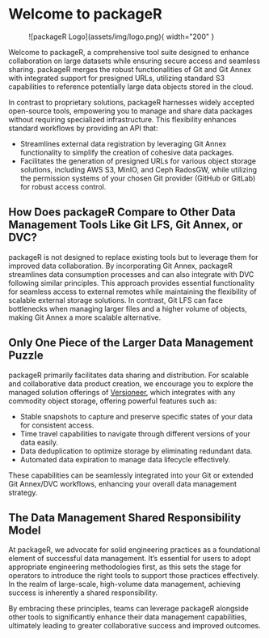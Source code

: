 # Welcome to packageR

<figure markdown>
  ![packageR Logo](assets/img/logo.png){ width="200" }
</figure>

Welcome to packageR, a comprehensive tool suite designed to enhance collaboration on large datasets while ensuring secure access and seamless sharing. packageR merges the robust functionalities of Git and Git Annex with integrated support for presigned URLs, utilizing standard S3 capabilities to reference potentially large data objects stored in the cloud.

In contrast to proprietary solutions, packageR harnesses widely accepted open-source tools, empowering you to manage and share data packages without requiring specialized infrastructure. This flexibility enhances standard workflows by providing an API that:

- Streamlines external data registration by leveraging Git Annex functionality to simplify the creation of cohesive data packages.
- Facilitates the generation of presigned URLs for various object storage solutions, including AWS S3, MinIO, and Ceph RadosGW, while utilizing the permission systems of your chosen Git provider (GitHub or GitLab) for robust access control.

## How Does packageR Compare to Other Data Management Tools Like Git LFS, Git Annex, or DVC?

packageR is not designed to replace existing tools but to leverage them for improved data collaboration. By incorporating Git Annex, packageR streamlines data consumption processes and can also integrate with DVC following similar principles. This approach provides essential functionality for seamless access to external remotes while maintaining the flexibility of scalable external storage solutions. In contrast, Git LFS can face bottlenecks when managing larger files and a higher volume of objects, making Git Annex a more scalable alternative.

## Only One Piece of the Larger Data Management Puzzle

packageR primarily facilitates data sharing and distribution. For scalable and collaborative data product creation, we encourage you to explore the managed solution offerings of [Versioneer](https://versioneer.at), which integrates with any commodity object storage, offering powerful features such as:

- Stable snapshots to capture and preserve specific states of your data for consistent access.
- Time travel capabilities to navigate through different versions of your data easily.
- Data deduplication to optimize storage by eliminating redundant data.
- Automated data expiration to manage data lifecycle effectively.

These capabilities can be seamlessly integrated into your Git or extended Git Annex/DVC workflows, enhancing your overall data management strategy.

## The Data Management Shared Responsibility Model

At packageR, we advocate for solid engineering practices as a foundational element of successful data management. It’s essential for users to adopt appropriate engineering methodologies first, as this sets the stage for operators to introduce the right tools to support those practices effectively. In the realm of large-scale, high-volume data management, achieving success is inherently a shared responsibility.

By embracing these principles, teams can leverage packageR alongside other tools to significantly enhance their data management capabilities, ultimately leading to greater collaborative success and improved outcomes.
